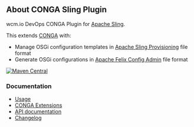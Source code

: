 ## About CONGA Sling Plugin

wcm.io DevOps CONGA Plugin for [Apache Sling][sling].

This extends [CONGA][conga] with:

* Manage OSGi configuration templates in [Apache Sling Provisioning][sling-provisioning] file format
* Generate OSGi configurations in [Apache Felix Config Admin][felix-configadmin] file format


[![Maven Central](https://maven-badges.herokuapp.com/maven-central/io.wcm.devops.conga.plugins/io.wcm.devops.conga.plugins.sling/badge.svg)](https://maven-badges.herokuapp.com/maven-central/io.wcm.devops.conga.plugins/io.wcm.devops.conga.plugins.sling)


### Documentation

* [Usage][usage]
* [CONGA Extensions][extensions]
* [API documentation][apidocs]
* [Changelog][changelog]


[usage]: usage.html
[extensions]: extensions.html
[apidocs]: conga-sling-plugin/apidocs/
[changelog]: changes-report.html
[conga]: http://devops.wcm.io/conga/
[sling]: http://sling.apache.org/
[sling-provisioning]: https://sling.apache.org/documentation/development/slingstart.html
[felix-configadmin]: http://felix.apache.org/documentation/subprojects/apache-felix-config-admin.html
